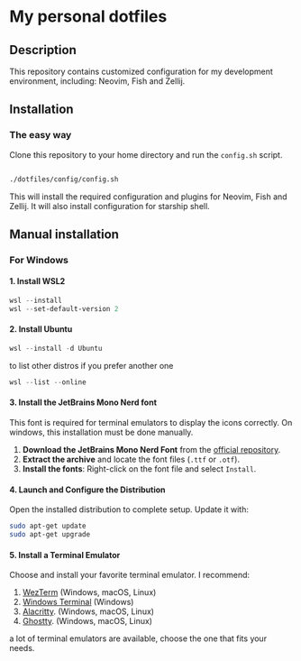# My personal dotfiles

## Description

This repository contains customized configuration for my development environment, including: Neovim, Fish and Zellij.

## Installation

### The easy way

Clone this repository to your home directory and run the `config.sh` script.

```bash

./dotfiles/config/config.sh

```

This will install the required configuration and plugins for Neovim, Fish and Zellij. It will also install configuration for starship shell.

## Manual installation

### For Windows

#### 1. Install WSL2

```powershell
wsl --install
wsl --set-default-version 2
```

#### 2. Install Ubuntu

```powershell
wsl --install -d Ubuntu
```

to list other distros if you prefer another one

```powershell
wsl --list --online
```

#### 3. Install the JetBrains Mono Nerd font

This font is required for terminal emulators to display the icons correctly. On windows, this installation must be done manually.

1. **Download the JetBrains Mono Nerd Font** from the [official repository](https://github.com/ryanosis/nerd-fonts).
2. **Extract the archive** and locate the font files (`.ttf` or `.otf`).
3. **Install the fonts**: Right-click on the font file and select `Install`.

#### 4. Launch and Configure the Distribution

Open the installed distribution to complete setup. Update it with:

```bash
sudo apt-get update
sudo apt-get upgrade
```

#### 5. Install a Terminal Emulator

Choose and install your favorite terminal emulator. I recommend:

1. [WezTerm](https://wezfurlong.org/wezterm/) (Windows, macOS, Linux)
2. [Windows Terminal](https://aka.ms/terminal) (Windows)
3. [Alacritty](https://alacritty.org/). (Windows, macOS, Linux)
4. [Ghostty](https://ghostty.org/). (Windows, macOS, Linux)

a lot of terminal emulators are available, choose the one that fits your needs.
